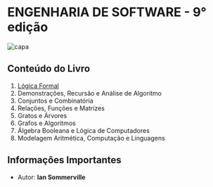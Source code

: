 # ENGENHARIA DE SOFTWARE - 9° edição

![capa](https://encrypted-tbn0.gstatic.com/images?q=tbn%3AANd9GcRIMHbmfrOWM4vEft27p4wtWGJvCrUhd5P0zozdJGPo-ay6Urrh)

## Conteúdo do Livro

1. [Lógica Formal](https://github.com/Darlley/ExerciciosLivros/tree/master/exatas/matematicacomputacao1/capitulo1)
1. Demonstrações, Recursão e Análise de Algoritmo
1. Conjuntos e Combinatória
1. Relações, Funções e Matrizes
1. Gratos e Árvores
1. Grafos e Algoritmos
1. Álgebra Booleana e Lógica de Computadores
1. Modelagem Aritmética, Computação e Linguagens

## Informações Importantes

- Autor: **Ian Sommerville**
